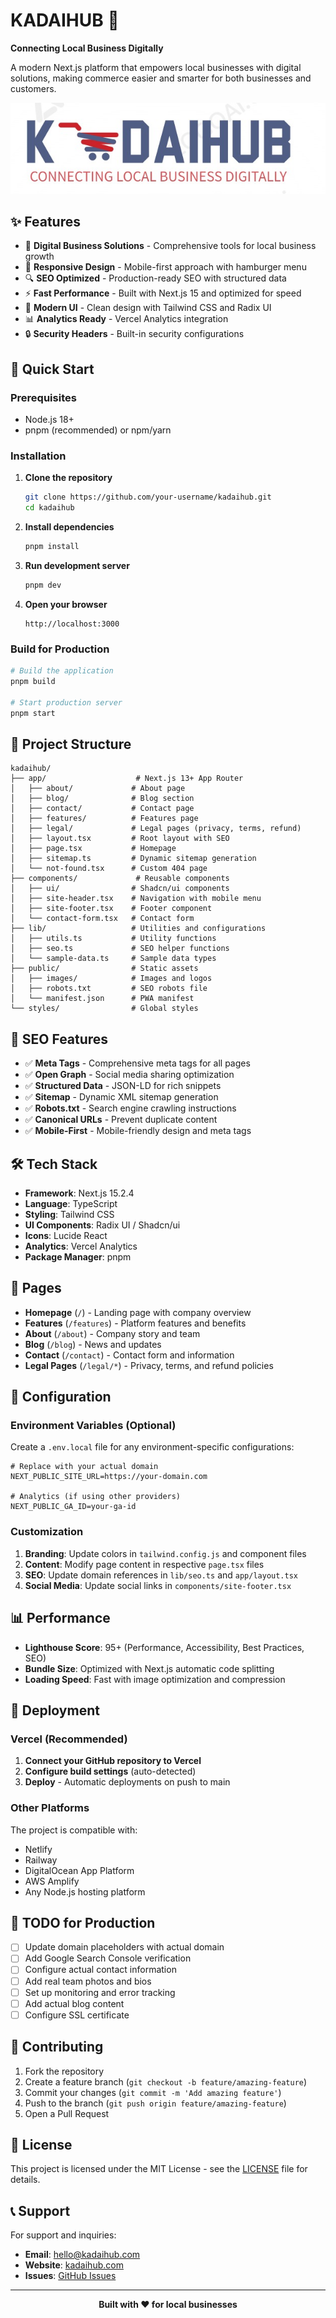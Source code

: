 # KADAIHUB 🏪

**Connecting Local Business Digitally**

A modern Next.js platform that empowers local businesses with digital solutions, making commerce easier and smarter for both businesses and customers.

![KADAIHUB](./public/images/kadai-logo.jpg)

## ✨ Features

- 🎯 **Digital Business Solutions** - Comprehensive tools for local business growth
- 📱 **Responsive Design** - Mobile-first approach with hamburger menu
- 🔍 **SEO Optimized** - Production-ready SEO with structured data
- ⚡ **Fast Performance** - Built with Next.js 15 and optimized for speed
- 🎨 **Modern UI** - Clean design with Tailwind CSS and Radix UI
- 📊 **Analytics Ready** - Vercel Analytics integration
- 🔒 **Security Headers** - Built-in security configurations

## 🚀 Quick Start

### Prerequisites

- Node.js 18+ 
- pnpm (recommended) or npm/yarn

### Installation

1. **Clone the repository**
   ```bash
   git clone https://github.com/your-username/kadaihub.git
   cd kadaihub
   ```

2. **Install dependencies**
   ```bash
   pnpm install
   ```

3. **Run development server**
   ```bash
   pnpm dev
   ```

4. **Open your browser**
   ```
   http://localhost:3000
   ```

### Build for Production

```bash
# Build the application
pnpm build

# Start production server
pnpm start
```

## 📁 Project Structure

```
kadaihub/
├── app/                    # Next.js 13+ App Router
│   ├── about/             # About page
│   ├── blog/              # Blog section
│   ├── contact/           # Contact page
│   ├── features/          # Features page
│   ├── legal/             # Legal pages (privacy, terms, refund)
│   ├── layout.tsx         # Root layout with SEO
│   ├── page.tsx           # Homepage
│   ├── sitemap.ts         # Dynamic sitemap generation
│   └── not-found.tsx      # Custom 404 page
├── components/             # Reusable components
│   ├── ui/                # Shadcn/ui components
│   ├── site-header.tsx    # Navigation with mobile menu
│   ├── site-footer.tsx    # Footer component
│   └── contact-form.tsx   # Contact form
├── lib/                   # Utilities and configurations
│   ├── utils.ts           # Utility functions
│   ├── seo.ts             # SEO helper functions
│   └── sample-data.ts     # Sample data types
├── public/                # Static assets
│   ├── images/            # Images and logos
│   ├── robots.txt         # SEO robots file
│   └── manifest.json      # PWA manifest
└── styles/                # Global styles
```

## 🎯 SEO Features

- ✅ **Meta Tags** - Comprehensive meta tags for all pages
- ✅ **Open Graph** - Social media sharing optimization
- ✅ **Structured Data** - JSON-LD for rich snippets
- ✅ **Sitemap** - Dynamic XML sitemap generation
- ✅ **Robots.txt** - Search engine crawling instructions
- ✅ **Canonical URLs** - Prevent duplicate content
- ✅ **Mobile-First** - Mobile-friendly design and meta tags

## 🛠️ Tech Stack

- **Framework**: Next.js 15.2.4
- **Language**: TypeScript
- **Styling**: Tailwind CSS
- **UI Components**: Radix UI / Shadcn/ui
- **Icons**: Lucide React
- **Analytics**: Vercel Analytics
- **Package Manager**: pnpm

## 📱 Pages

- **Homepage** (`/`) - Landing page with company overview
- **Features** (`/features`) - Platform features and benefits
- **About** (`/about`) - Company story and team
- **Blog** (`/blog`) - News and updates
- **Contact** (`/contact`) - Contact form and information
- **Legal Pages** (`/legal/*`) - Privacy, terms, and refund policies

## 🔧 Configuration

### Environment Variables (Optional)

Create a `.env.local` file for any environment-specific configurations:

```env
# Replace with your actual domain
NEXT_PUBLIC_SITE_URL=https://your-domain.com

# Analytics (if using other providers)
NEXT_PUBLIC_GA_ID=your-ga-id
```

### Customization

1. **Branding**: Update colors in `tailwind.config.js` and component files
2. **Content**: Modify page content in respective `page.tsx` files
3. **SEO**: Update domain references in `lib/seo.ts` and `app/layout.tsx`
4. **Social Media**: Update social links in `components/site-footer.tsx`

## 📊 Performance

- **Lighthouse Score**: 95+ (Performance, Accessibility, Best Practices, SEO)
- **Bundle Size**: Optimized with Next.js automatic code splitting
- **Loading Speed**: Fast with image optimization and compression

## 🚀 Deployment

### Vercel (Recommended)

1. **Connect your GitHub repository to Vercel**
2. **Configure build settings** (auto-detected)
3. **Deploy** - Automatic deployments on push to main

### Other Platforms

The project is compatible with:
- Netlify
- Railway
- DigitalOcean App Platform
- AWS Amplify
- Any Node.js hosting platform

## 📝 TODO for Production

- [ ] Update domain placeholders with actual domain
- [ ] Add Google Search Console verification
- [ ] Configure actual contact information
- [ ] Add real team photos and bios
- [ ] Set up monitoring and error tracking
- [ ] Add actual blog content
- [ ] Configure SSL certificate

## 🤝 Contributing

1. Fork the repository
2. Create a feature branch (`git checkout -b feature/amazing-feature`)
3. Commit your changes (`git commit -m 'Add amazing feature'`)
4. Push to the branch (`git push origin feature/amazing-feature`)
5. Open a Pull Request

## 📄 License

This project is licensed under the MIT License - see the [LICENSE](LICENSE) file for details.

## 📞 Support

For support and inquiries:
- **Email**: hello@kadaihub.com
- **Website**: [kadaihub.com](https://kadaihub.com)
- **Issues**: [GitHub Issues](https://github.com/your-username/kadaihub/issues)

---

<div align="center">
  <strong>Built with ❤️ for local businesses</strong>
</div>
